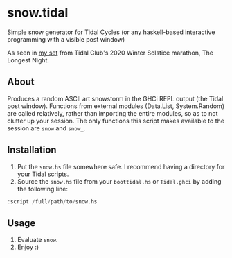 # snow.tidal
Simple snow generator for Tidal Cycles (or any haskell-based interactive programming with a visible post window)

As seen in [my set](https://youtu.be/9d7xC0iTNnM) from Tidal Club's 2020 Winter Solstice marathon, The Longest Night.

## About
Produces a random ASCII art snowstorm in the GHCi REPL output (the Tidal post window). Functions from external modules (Data.List, System.Random) are called relatively, rather than importing the entire modules, so as to not clutter up your session. The only functions this script makes available to the session are `snow` and `snow_`.

## Installation
1. Put the `snow.hs` file somewhere safe. I recommend having a directory for your Tidal scripts.
2. Source the `snow.hs` file from your `boottidal.hs` or `Tidal.ghci` by adding the following line:
```haskell
:script /full/path/to/snow.hs
```

## Usage
1. Evaluate `snow`.
2. Enjoy :)

